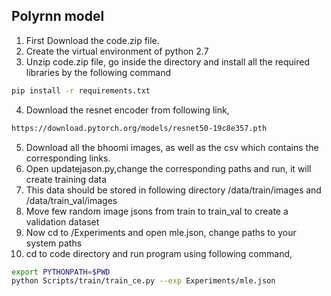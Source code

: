 ## Polyrnn model

1) First Download the code.zip file.
2) Create the virtual environment of python 2.7
3) Unzip code.zip file, go inside the directory and install all the required libraries by the following command
```bash
pip install -r requirements.txt
```
4) Download the resnet encoder from following link,
```bash
https://download.pytorch.org/models/resnet50-19c8e357.pth
```
5) Download all the bhoomi images, as well as the csv which contains the corresponding links.
6) Open updatejason.py,change the corresponding paths and run, it will create training data
7) This data should be stored in following directory /data/train/images and /data/train_val/images
8) Move few random image jsons from train to train_val to create a validation dataset
9) Now cd to /Experiments and open mle.json, change paths to your system paths
10) cd to code directory and run program using following command,
```bash
export PYTHONPATH=$PWD
python Scripts/train/train_ce.py --exp Experiments/mle.json
```
